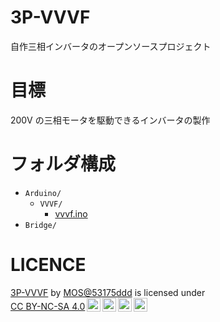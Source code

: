 # 3P-VVVF

自作三相インバータのオープンソースプロジェクト

# 目標

200V の三相モータを駆動できるインバータの製作

# フォルダ構成

- `Arduino/`
  - `VVVF/`
    - [vvvf.ino](./Arduino/VVVF/VVVF.ino)
- `Bridge/`

# LICENCE

<p xmlns:cc="http://creativecommons.org/ns#" xmlns:dct="http://purl.org/dc/terms/"><a property="dct:title" rel="cc:attributionURL" href="https://github.com/53175ddd/3P-VVVF">3P-VVVF</a> by <a rel="cc:attributionURL dct:creator" property="cc:attributionName" href="https://twitter.com/53175ddd">MOS@53175ddd</a> is licensed under <a href="http://creativecommons.org/licenses/by-nc-sa/4.0/?ref=chooser-v1" target="_blank" rel="license noopener noreferrer" style="display:inline-block;">CC BY-NC-SA 4.0<img style="height:22px!important;margin-left:3px;vertical-align:text-bottom;" src="https://mirrors.creativecommons.org/presskit/icons/cc.svg?ref=chooser-v1"><img style="height:22px!important;margin-left:3px;vertical-align:text-bottom;" src="https://mirrors.creativecommons.org/presskit/icons/by.svg?ref=chooser-v1"><img style="height:22px!important;margin-left:3px;vertical-align:text-bottom;" src="https://mirrors.creativecommons.org/presskit/icons/nc.svg?ref=chooser-v1"><img style="height:22px!important;margin-left:3px;vertical-align:text-bottom;" src="https://mirrors.creativecommons.org/presskit/icons/sa.svg?ref=chooser-v1"></a></p>
